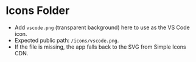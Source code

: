 # Icons Folder

- Add `vscode.png` (transparent background) here to use as the VS Code icon.
- Expected public path: `/icons/vscode.png`.
- If the file is missing, the app falls back to the SVG from Simple Icons CDN.

